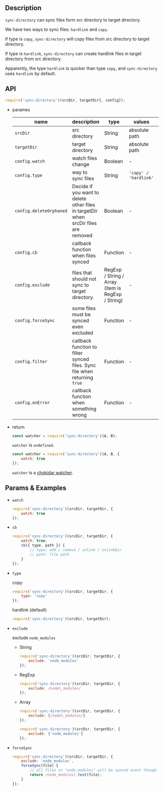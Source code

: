 ## Description

`sync-directory` can sync files form src directory to target directory.

We have two ways to sync files: `hardlink` and `copy`.

If type is `copy`, `sync-directory` will copy files from src directory to target directory.

If type is `hardlink`, `sync-directory` can create hardlink files in target directory from src directory.

Apparently, the type `hardlink` is quicker than type `copy`, and `sync-directory` uses `hardlink` by default.

## API

```js
require('sync-directory')(srcDir, targetDir[, config]);
```

+   parames

    name | description | type | values | default
    ---- | ---- | ---- | ---- | ----
    `srcDir` | src directory | String | absolute path | -
    `targetDir` | target directory | String | absolute path | -
    `config.watch` | watch files change | Boolean | - | false
    `config.type` | way to sync files | String | `'copy' / 'hardlink'` | `'hardlink'`
    `config.deleteOrphaned` | Decide if you want to delete other files in targetDir when srcDir files are removed | Boolean | - | true
    `config.cb` | callback function when files synced | Function | - | blank function
    `config.exclude` | files that should not sync to target directory. | RegExp / String / Array (item is RegExp / String) | - | null
    `config.forceSync` | some files must be synced even excluded | Function | - | `(file) => { return false }`
    `config.filter` | callback function to filter synced files. Sync file when returning `true` | Function | - | `filepath => true`
    `config.onError` | callback function when something wrong | Function | - | `(err) => { throw new Error(err) }`

+   return

    ```js
    const watcher = require('sync-directory')(A, B);
    ```

    `watcher` is `undefined`.

    ```js
    const watcher = require('sync-directory')(A, B, {
        watch: true
    });
    ```

    `watcher` is a [chokidar watcher](https://github.com/paulmillr/chokidar).

## Params & Examples

+   `watch`

    ```js
    require('sync-directory')(srcDir, targetDir, {
        watch: true
    });
    ```

+   `cb`

    ```js
    require('sync-directory')(srcDir, targetDir, {
        watch: true,
        cb({ type, path }) {
            // type: add / remove / unlink / unlinkDir
            // path: file path
        }
    });
    ```

+   `type`

    copy

    ```js
    require('sync-directory')(srcDir, targetDir, {
        type: 'copy'
    });
    ```

    hardlink (default)

    ```js
    require('sync-directory')(srcDir, targetDir);
    ```

+   `exclude`

    exclude `node_modules`

    +   String

        ```js
        require('sync-directory')(srcDir, targetDir, {
            exclude: 'node_modules'
        });
        ```

    +   RegExp

        ```js
        require('sync-directory')(srcDir, targetDir, {
            exclude: /node\_modules/
        });
        ```

    +   Array

        ```js
        require('sync-directory')(srcDir, targetDir, {
            exclude: [/node\_modules/]
        });
        ```

        ```js
        require('sync-directory')(srcDir, targetDir, {
            exclude: ['node_modules']
        });
        ```

+   `forceSync`

    ```js
    require('sync-directory')(srcDir, targetDir, {
        exclude: 'node_modules',
        forceSync(file) {
            // all files in "node_modules" will be synced event though "exclude" is configed
            return /node_modules/.test(file);
        }
    });
    ```